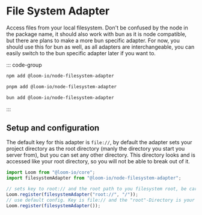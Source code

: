 ---
---

# File System Adapter

Access files from your local filesystem. Don't be confused by the node in the package name, it should also work with bun as it is node compatible, but there are plans to make a more bun specific adapter. For now, you should use this for bun as well, as all adapters are interchangeable, you can easily switch to the bun specific adapter later if you want to.

::: code-group

```sh [npm]
npm add @loom-io/node-filesystem-adapter
```

```sh [pnpm]
pnpm add @loom-io/node-filesystem-adapter
```

```sh [bun]
bun add @loom-io/node-filesystem-adapter
```

:::

## Setup and configuration

The default key for this adapter is `file://`, by default the adapter sets your project directory as the root directory (manly the directory you start you server from), but you can set any other directory. This directory looks and is accessed like your root directory, so you will not be able to break out of it.

```ts
import Loom from "@loom-io/core";
import filesystemAdapter from "@loom-io/node-filesystem-adapter";

// sets key to root:// and the root path to you filesystem root, be careful
Loom.register(filesystemAdapter("root://", "/"));
// use default config. Key is file:// and the "root"-Directory is your project root
Loom.register(filesystemAdapter());
```
